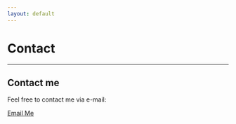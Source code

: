 ```yaml
---
layout: default
---
```

# Contact

-----------------------------------
## Contact me

Feel free to contact me via e-mail:

  <a href="mailto:s.kaiser@phd.hertie-school.org">
    <i class="fa fa-envelope"></i> Email Me
  </a>
